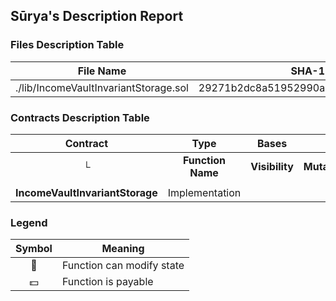 ## Sūrya's Description Report

### Files Description Table


|  File Name  |  SHA-1 Hash  |
|-------------|--------------|
| ./lib/IncomeVaultInvariantStorage.sol | 29271b2dc8a51952990adf824c54e9235f26ac9c |


### Contracts Description Table


|  Contract  |         Type        |       Bases      |                  |                 |
|:----------:|:-------------------:|:----------------:|:----------------:|:---------------:|
|     └      |  **Function Name**  |  **Visibility**  |  **Mutability**  |  **Modifiers**  |
||||||
| **IncomeVaultInvariantStorage** | Implementation |  |||


### Legend

|  Symbol  |  Meaning  |
|:--------:|-----------|
|    🛑    | Function can modify state |
|    💵    | Function is payable |
